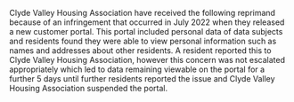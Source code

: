 Clyde Valley Housing Association have received the following reprimand because of an infringement that occurred in July 2022 when they released a new customer portal. This portal included personal data of data subjects and residents found they were able to view personal information such as names and addresses about other residents. A resident reported this to Clyde Valley Housing Association, however this concern was not escalated appropriately which led to data remaining viewable on the portal for a further 5 days until further residents reported the issue and Clyde Valley Housing Association suspended the portal.
